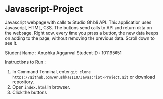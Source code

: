 # Javascript-Project
Javascript webpage with calls to Studio Ghibli API.
This application uses Javascript, HTML, CSS. The buttons send calls to API and return data on the webpage. 
Right now, every time you press a button, the new data keeps on adding to the page, without removing the previous data. Scroll down to see it.

Student Name : Anushka Aggarwal
Student ID : 101195651

Instructions to Run :
1. In Command Terminal, enter `git clone https://github.com/Anushka2110/Javascript-Project.git` or download repository.
2. Open `index.html` in browser.
3. Click the buttons.

